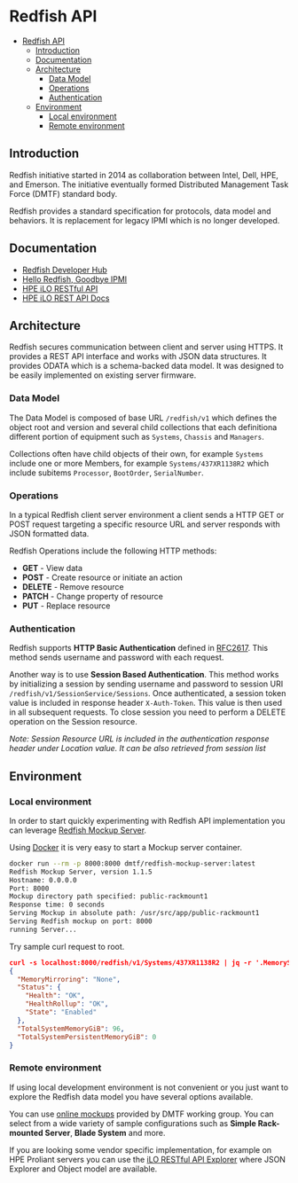 # Redfish API

- [Redfish API](#redfish-api)
  - [Introduction](#introduction)
  - [Documentation](#documentation)
  - [Architecture](#architecture)
    - [Data Model](#data-model)
    - [Operations](#operations)
    - [Authentication](#authentication)
  - [Environment](#environment)
    - [Local environment](#local-environment)
    - [Remote environment](#remote-environment)

## Introduction

Redfish initiative started in 2014 as collaboration between Intel, Dell, HPE, and Emerson. The initiative eventually formed Distributed Management Task Force (DMTF) standard body.

Redfish provides a standard specification for protocols, data model and behaviors. It is replacement for legacy IPMI which is no longer developed.


## Documentation

- [Redfish Developer Hub](https://redfish.dmtf.org/)
- [Hello Redfish, Goodbye IPMI](https://www.thomas-krenn.com/de/tkmag/wp-content/uploads/2016/03/Werner_Fischer_-_Hello_Redfish__Goodbye_IPMI.pdf)
- [HPE iLO RESTful API](https://developer.hpe.com/platform/ilo-restful-api/home/)
- [HPE iLO REST API Docs](https://hewlettpackard.github.io/ilo-rest-api-docs/)


## Architecture

Redfish secures communication between client and server using HTTPS. It provides a REST API interface and works with JSON data structures. It provides ODATA which is a schema-backed data model. It was designed to be easily implemented on existing server firmware.


### Data Model

The Data Model is composed of base URL `/redfish/v1` which defines the object root and version and several child collections that each definitiona different portion of equipment such as `Systems`, `Chassis` and `Managers`.

Collections often have child objects of their own, for example `Systems` include one or more Members, for example `Systems/437XR1138R2` which include subitems `Processor`, `BootOrder`, `SerialNumber`.

### Operations

In a typical Redfish client server environment a client sends a HTTP GET or POST request targeting a specific resource URL and server responds with JSON formatted data.

Redfish Operations include the following HTTP methods:
- **GET** - View data
- **POST** - Create resource or initiate an action
- **DELETE** - Remove resource
- **PATCH** - Change property of resource
- **PUT** - Replace resource

### Authentication

Redfish supports **HTTP Basic Authentication** defined in [RFC2617](https://tools.ietf.org/html/rfc2617). This method sends username and password with each request.

Another way is to use **Session Based Authentication**. This method works by initializing a session by sending username and password to session URI `/redfish/v1/SessionService/Sessions`. Once authenticated, a session token value is included in response header `X-Auth-Token`. This value is then used in all subsequent requests. To close session you need to perform a DELETE operation on the Session resource. 

*Note: Session Resource URL is included in the authentication response header under Location value. It can be also retrieved from session list*


## Environment

### Local environment

In order to start quickly experimenting with Redfish API implementation you can leverage [Redfish Mockup Server](https://github.com/DMTF/Redfish-Mockup-Server).

Using [Docker](https://www.docker.com/) it is very easy to start a Mockup server container.

```bash
docker run --rm -p 8000:8000 dmtf/redfish-mockup-server:latest
Redfish Mockup Server, version 1.1.5
Hostname: 0.0.0.0
Port: 8000
Mockup directory path specified: public-rackmount1
Response time: 0 seconds
Serving Mockup in absolute path: /usr/src/app/public-rackmount1
Serving Redfish mockup on port: 8000
running Server...
```

Try sample curl request to root.

```json
curl -s localhost:8000/redfish/v1/Systems/437XR1138R2 | jq -r '.MemorySummary'
{
  "MemoryMirroring": "None",
  "Status": {
    "Health": "OK",
    "HealthRollup": "OK",
    "State": "Enabled"
  },
  "TotalSystemMemoryGiB": 96,
  "TotalSystemPersistentMemoryGiB": 0
}
```

### Remote environment

If using local development environment is not convenient or you just want to explore the Redfish data model you have several options available.

You can use [online mockups](https://redfish.dmtf.org/redfish/v1) provided by DMTF working group. You can select from a wide variety of sample configurations such as **Simple Rack-mounted Server**, **Blade System** and more.

If you are looking some vendor specific implementation, for example on HPE Proliant servers you can use the [iLO RESTful API Explorer](https://ilorestfulapiexplorer.ext.hpe.com/) where JSON Explorer and Object model are available.